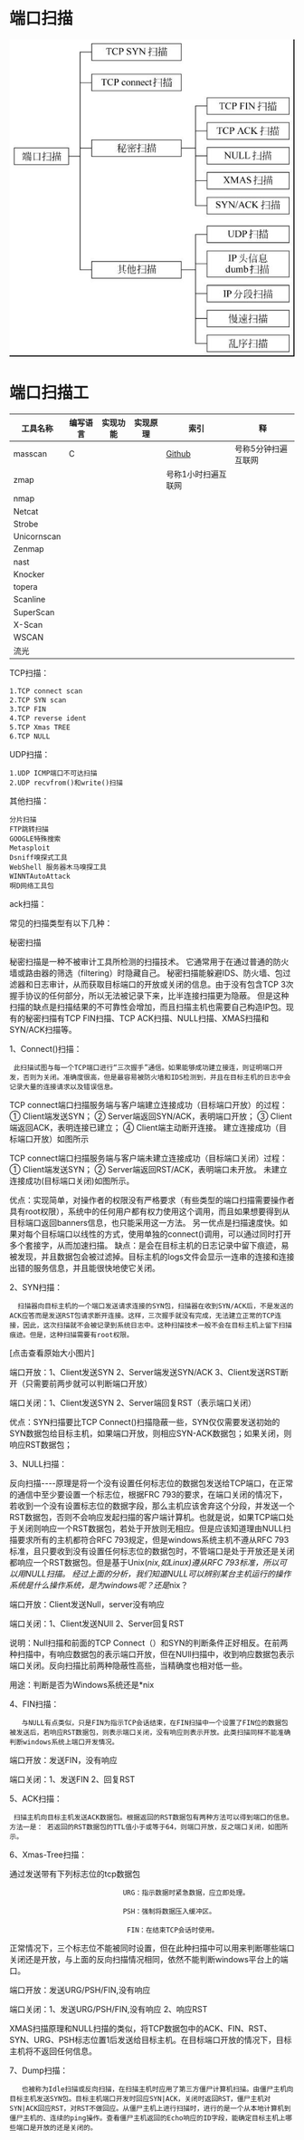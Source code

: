# 端口扫描
![](https://github.com/DataAnalysisTeam/Fofight/blob/master/Hack/Scaner/%E7%AB%AF%E5%8F%A3%E6%89%AB%E6%8F%8F.jpg?raw=true)
# 端口扫描工
|工具名称|编写语言|实现功能|实现原理|索引|释|
|-------|-------|-------|-------|---|---|
|masscan|C|||[Github](https://github.com/robertdavidgraham/masscan)|号称5分钟扫遍互联网|
|zmap||||号称1小时扫遍互联网|
|nmap|||||
|Netcat||||||
|Strobe||||
|Unicornscan|||||
|Zenmap||||
|nast||||
|Knocker||||
|topera||||||
|Scanline||||||
|SuperScan|||||
|X-Scan|||||
|WSCAN||||
|流光|||||


TCP扫描：

    1.TCP connect scan
    2.TCP SYN scan
    3.TCP FIN
    4.TCP reverse ident 
    5.TCP Xmas TREE
    6.TCP NULL
   
UDP扫描：
    
    1.UDP ICMP端口不可达扫描
    2.UDP recvfrom()和write()扫描
    
其他扫描：

    分片扫描 
    FTP跳转扫描
    GOOGLE特殊搜索
    Metasploit
    Dsniff嗅探式工具
    WebShell 服务器木马嗅探工具
    WINNTAutoAttack
    啊D网络工具包
    
    
    
ack扫描：



常见的扫描类型有以下几种：

     

秘密扫描

秘密扫描是一种不被审计工具所检测的扫描技术。
它通常用于在通过普通的防火墙或路由器的筛选（filtering）时隐藏自己。
秘密扫描能躲避IDS、防火墙、包过滤器和日志审计，从而获取目标端口的开放或关闭的信息。由于没有包含TCP 3次握手协议的任何部分，所以无法被记录下来，比半连接扫描更为隐蔽。
但是这种扫描的缺点是扫描结果的不可靠性会增加，而且扫描主机也需要自己构造IP包。现有的秘密扫描有TCP FIN扫描、TCP ACK扫描、NULL扫描、XMAS扫描和SYN/ACK扫描等。 

1、Connect()扫描：

     此扫描试图与每一个TCP端口进行“三次握手”通信。如果能够成功建立接连，则证明端口开发，否则为关闭。准确度很高，但是最容易被防火墙和IDS检测到，并且在目标主机的日志中会记录大量的连接请求以及错误信息。

TCP connect端口扫描服务端与客户端建立连接成功（目标端口开放）的过程：
① Client端发送SYN；
② Server端返回SYN/ACK，表明端口开放；
③ Client端返回ACK，表明连接已建立；
④ Client端主动断开连接。
建立连接成功（目标端口开放）如图所示

TCP connect端口扫描服务端与客户端未建立连接成功（目标端口关闭）过程：
① Client端发送SYN；
② Server端返回RST/ACK，表明端口未开放。
未建立连接成功(目标端口关闭)如图所示。

优点：实现简单，对操作者的权限没有严格要求（有些类型的端口扫描需要操作者具有root权限），系统中的任何用户都有权力使用这个调用，而且如果想要得到从目标端口返回banners信息，也只能采用这一方法。
另一优点是扫描速度快。如果对每个目标端口以线性的方式，使用单独的connect()调用，可以通过同时打开多个套接字，从而加速扫描。
缺点：是会在目标主机的日志记录中留下痕迹，易被发现，并且数据包会被过滤掉。目标主机的logs文件会显示一连串的连接和连接出错的服务信息，并且能很快地使它关闭。

2、SYN扫描：

      扫描器向目标主机的一个端口发送请求连接的SYN包，扫描器在收到SYN/ACK后，不是发送的ACK应答而是发送RST包请求断开连接。这样，三次握手就没有完成，无法建立正常的TCP连接，因此，这次扫描就不会被记录到系统日志中。这种扫描技术一般不会在目标主机上留下扫描痕迹。但是，这种扫描需要有root权限。
   [点击查看原始大小图片]   

端口开放：1、Client发送SYN  2、Server端发送SYN/ACK 3、Client发送RST断开（只需要前两步就可以判断端口开放）

端口关闭：1、Client发送SYN  2、Server端回复RST（表示端口关闭）

优点：SYN扫描要比TCP Connect()扫描隐蔽一些，SYN仅仅需要发送初始的SYN数据包给目标主机，如果端口开放，则相应SYN-ACK数据包；如果关闭，则响应RST数据包；

3、NULL扫描：

反向扫描----原理是将一个没有设置任何标志位的数据包发送给TCP端口，在正常的通信中至少要设置一个标志位，根据FRC 793的要求，在端口关闭的情况下，若收到一个没有设置标志位的数据字段，那么主机应该舍弃这个分段，并发送一个RST数据包，否则不会响应发起扫描的客户端计算机。也就是说，如果TCP端口处于关闭则响应一个RST数据包，若处于开放则无相应。但是应该知道理由NULL扫描要求所有的主机都符合RFC 793规定，但是windows系统主机不遵从RFC 793标准，且只要收到没有设置任何标志位的数据包时，不管端口是处于开放还是关闭都响应一个RST数据包。但是基于Unix(*nix,如Linux)遵从RFC 793标准，所以可以用NULL扫描。   经过上面的分析，我们知道NULL可以辨别某台主机运行的操作系统是什么操作系统，是为windows呢？还是*nix？

端口开放：Client发送Null，server没有响应

端口关闭：1、Client发送NUll   2、Server回复RST

说明：Null扫描和前面的TCP Connect（）和SYN的判断条件正好相反。在前两种扫描中，有响应数据包的表示端口开放，但在NUll扫描中，收到响应数据包表示端口关闭。反向扫描比前两种隐蔽性高些，当精确度也相对低一些。

用途：判断是否为Windows系统还是*nix

4、FIN扫描：

       与NULL有点类似，只是FIN为指示TCP会话结束，在FIN扫描中一个设置了FIN位的数据包被发送后，若响应RST数据包，则表示端口关闭，没有响应则表示开放。此类扫描同样不能准确判断windows系统上端口开发情况。

端口开放：发送FIN，没有响应

端口关闭：1、发送FIN  2、回复RST

5、ACK扫描：

     扫描主机向目标主机发送ACK数据包。根据返回的RST数据包有两种方法可以得到端口的信息。方法一是： 若返回的RST数据包的TTL值小于或等于64，则端口开放，反之端口关闭，如图所示。

6、Xmas-Tree扫描：

通过发送带有下列标志位的tcp数据包

                                URG：指示数据时紧急数据，应立即处理。

                                PSH：强制将数据压入缓冲区。

                                 FIN：在结束TCP会话时使用。

正常情况下，三个标志位不能被同时设置，但在此种扫描中可以用来判断哪些端口关闭还是开放，与上面的反向扫描情况相同，依然不能判断windows平台上的端口。

端口开放：发送URG/PSH/FIN,没有响应

端口关闭：1、发送URG/PSH/FIN,没有响应   2、响应RST

XMAS扫描原理和NULL扫描的类似，将TCP数据包中的ACK、FIN、RST、SYN、URG、PSH标志位置1后发送给目标主机。在目标端口开放的情况下，目标主机将不返回任何信息。

7、Dump扫描：

       也被称为Idle扫描或反向扫描，在扫描主机时应用了第三方僵尸计算机扫描。由僵尸主机向目标主机发送SYN包。目标主机端口开发时回应SYN|ACK，关闭时返回RST，僵尸主机对SYN|ACK回应RST，对RST不做回应。从僵尸主机上进行扫描时，进行的是一个从本地计算机到僵尸主机的、连续的ping操作。查看僵尸主机返回的Echo响应的ID字段，能确定目标主机上哪些端口是开放的还是关闭的。

